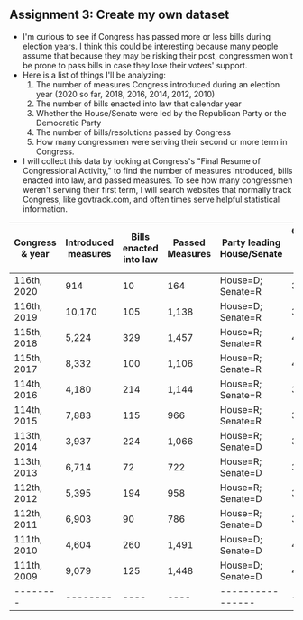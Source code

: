 ## Assignment 3: Create my own dataset
- I'm curious to see if Congress has passed more or less bills during election years. I think this could be interesting because many people assume that because they may be risking their post, congressmen won't be prone to pass bills in case they lose their voters' support. 
- Here is a list of things I'll be analyzing: 
  1. The number of measures Congress introduced during an election year (2020 so far, 2018, 2016, 2014, 2012, 2010)
  2. The number of bills enacted into law that calendar year
  3. Whether the House/Senate were led by the Republican Party or the Democratic Party
  4. The number of bills/resolutions passed by Congress
  5. How many congressmen were serving their second or more term in Congress. 
- I will collect this data by looking at Congress's "Final Resume of Congressional Activity," to find the number of measures introduced, bills enacted into law, and passed measures. To see how many congressmen weren't serving their first term, I will search websites that normally track Congress, like govtrack.com, and often times serve helpful statistical information.

| Congress & year | Introduced measures | Bills enacted into law | Passed Measures | Party leading House/Senate | Congressmen serving a second term or more |
| ----- | ----- | ----- | ------ | --------- | -----------------|
| 116th, 2020 | 914 | 10 | 164 | House=D; Senate=R | 370 |
| 116th, 2019 | 10,170 | 105 | 1,138 | House=D; Senate=R | 370
| 115th, 2018 | 5,224 | 329 | 1,457 | House=R; Senate=R |407 |
| 115th, 2017 | 8,332 | 100 | 1,106 | House=R; Senate=R | 407
| 114th, 2016 | 4,180 | 214 | 1,144 | House=R; Senate=R |397 |
| 114th, 2015 | 7,883 | 115 |  966 | House=R; Senate=R | 397
| 113th, 2014 | 3,937 | 224 | 1,066 | House=R; Senate=D | 372 |
| 113th, 2013 | 6,714 | 72 |  722 | House=R; Senate=D | 372
| 112th, 2012 | 5,395 | 194 | 958 | House=R; Senate=D | 360 |
| 112th, 2011 | 6,903 | 90 | 786 | House=R; Senate=D | 360 |
| 111th, 2010 | 4,604 | 260 | 1,491 | House=D; Senate=D | 402 |
| 111th, 2009 | 9,079 | 125 | 1,448 | House=D; Senate=D | 402 |
| -------- | -------- | ---- | ---- | ---------------- | ---- |
